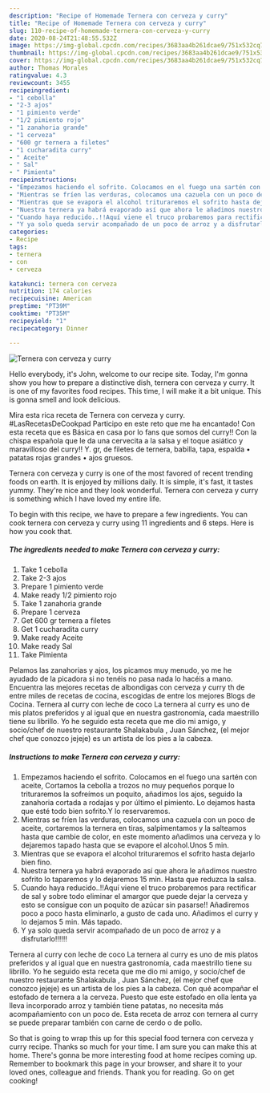 ```yaml
---
description: "Recipe of Homemade Ternera con cerveza y curry"
title: "Recipe of Homemade Ternera con cerveza y curry"
slug: 110-recipe-of-homemade-ternera-con-cerveza-y-curry
date: 2020-08-24T21:48:55.532Z
image: https://img-global.cpcdn.com/recipes/3683aa4b261dcae9/751x532cq70/ternera-con-cerveza-y-curry-foto-principal.jpg
thumbnail: https://img-global.cpcdn.com/recipes/3683aa4b261dcae9/751x532cq70/ternera-con-cerveza-y-curry-foto-principal.jpg
cover: https://img-global.cpcdn.com/recipes/3683aa4b261dcae9/751x532cq70/ternera-con-cerveza-y-curry-foto-principal.jpg
author: Thomas Morales
ratingvalue: 4.3
reviewcount: 3455
recipeingredient:
- "1 cebolla"
- "2-3 ajos"
- "1 pimiento verde"
- "1/2 pimiento rojo"
- "1 zanahoria grande"
- "1 cerveza"
- "600 gr ternera a filetes"
- "1 cucharadita curry"
- " Aceite"
- " Sal"
- " Pimienta"
recipeinstructions:
- "Empezamos haciendo el sofrito. Colocamos en el fuego una sartén con aceite, Cortamos la cebolla a trozos no muy pequeños porque lo trituraremos la sofreímos un poquito, añadimos los ajos, seguido la zanahoria cortada a rodajas y por último el pimiento. Lo dejamos hasta que esté todo bien sofrito.Y lo reservaremos."
- "Mientras se fríen las verduras, colocamos una cazuela con un poco de aceite, cortaremos la ternera en tiras, salpimentamos y la salteamos hasta que cambie de color, en este momento añadimos una cerveza y lo dejaremos tapado hasta que se evapore el alcohol.Unos 5 min."
- "Mientras que se evapora el alcohol trituraremos el sofrito hasta dejarlo bien fino."
- "Nuestra ternera ya habrá evaporado así que ahora le añadimos nuestro sofrito lo taparemos y lo dejaremos 15 min. Hasta que reduzca la salsa."
- "Cuando haya reducido..!!Aquí viene el truco probaremos para rectificar de sal y sobre todo eliminar el amargor que puede dejar la cerveza y esto se consigue con un poquito de azúcar sin pasarse!! Añadiremos poco a poco hasta eliminarlo, a gusto de cada uno. Añadimos el curry y lo dejamos 5 min. Más tapado."
- "Y ya solo queda servir acompañado de un poco de arroz y a disfrutarlo!!!!!!"
categories:
- Recipe
tags:
- ternera
- con
- cerveza

katakunci: ternera con cerveza 
nutrition: 174 calories
recipecuisine: American
preptime: "PT39M"
cooktime: "PT35M"
recipeyield: "1"
recipecategory: Dinner

---
```



![Ternera con cerveza y curry](https://img-global.cpcdn.com/recipes/3683aa4b261dcae9/751x532cq70/ternera-con-cerveza-y-curry-foto-principal.jpg)

Hello everybody, it's John, welcome to our recipe site. Today, I'm gonna show you how to prepare a distinctive dish, ternera con cerveza y curry. It is one of my favorites food recipes. This time, I will make it a bit unique. This is gonna smell and look delicious.

Mira esta rica receta de Ternera con cerveza y curry. #LasRecetasDeCookpad Participo en este reto que me ha encantado! Con esta receta que es Básica en casa por lo fans que somos del curry!! Con la chispa española que le da una cervecita a la salsa y el toque asiático y maravilloso del curry!! Y. gr, de filetes de ternera, babilla, tapa, espalda • patatas rojas grandes • ajos gruesos.

Ternera con cerveza y curry is one of the most favored of recent trending foods on earth. It is enjoyed by millions daily. It is simple, it's fast, it tastes yummy. They're nice and they look wonderful. Ternera con cerveza y curry is something which I have loved my entire life.


To begin with this recipe, we have to prepare a few ingredients. You can cook ternera con cerveza y curry using 11 ingredients and 6 steps. Here is how you cook that.

<!--inarticleads1-->

##### The ingredients needed to make Ternera con cerveza y curry:

1. Take 1 cebolla
1. Take 2-3 ajos
1. Prepare 1 pimiento verde
1. Make ready 1/2 pimiento rojo
1. Take 1 zanahoria grande
1. Prepare 1 cerveza
1. Get 600 gr ternera a filetes
1. Get 1 cucharadita curry
1. Make ready  Aceite
1. Make ready  Sal
1. Take  Pimienta


Pelamos las zanahorias y ajos, los picamos muy menudo, yo me he ayudado de la picadora si no tenéis no pasa nada lo hacéis a mano. Encuentra las mejores recetas de albondigas con cerveza y curry th de entre miles de recetas de cocina, escogidas de entre los mejores Blogs de Cocina. Ternera al curry con leche de coco La ternera al curry es uno de mis platos preferidos y al igual que en nuestra gastronomía, cada maestrillo tiene su librillo. Yo he seguido esta receta que me dio mi amigo, y socio/chef de nuestro restaurante Shalakabula , Juan Sánchez, (el mejor chef que conozco jejeje) es un artista de los pies a la cabeza. 

<!--inarticleads2-->

##### Instructions to make Ternera con cerveza y curry:

1. Empezamos haciendo el sofrito. Colocamos en el fuego una sartén con aceite, Cortamos la cebolla a trozos no muy pequeños porque lo trituraremos la sofreímos un poquito, añadimos los ajos, seguido la zanahoria cortada a rodajas y por último el pimiento. Lo dejamos hasta que esté todo bien sofrito.Y lo reservaremos.
1. Mientras se fríen las verduras, colocamos una cazuela con un poco de aceite, cortaremos la ternera en tiras, salpimentamos y la salteamos hasta que cambie de color, en este momento añadimos una cerveza y lo dejaremos tapado hasta que se evapore el alcohol.Unos 5 min.
1. Mientras que se evapora el alcohol trituraremos el sofrito hasta dejarlo bien fino.
1. Nuestra ternera ya habrá evaporado así que ahora le añadimos nuestro sofrito lo taparemos y lo dejaremos 15 min. Hasta que reduzca la salsa.
1. Cuando haya reducido..!!Aquí viene el truco probaremos para rectificar de sal y sobre todo eliminar el amargor que puede dejar la cerveza y esto se consigue con un poquito de azúcar sin pasarse!! Añadiremos poco a poco hasta eliminarlo, a gusto de cada uno. Añadimos el curry y lo dejamos 5 min. Más tapado.
1. Y ya solo queda servir acompañado de un poco de arroz y a disfrutarlo!!!!!!


Ternera al curry con leche de coco La ternera al curry es uno de mis platos preferidos y al igual que en nuestra gastronomía, cada maestrillo tiene su librillo. Yo he seguido esta receta que me dio mi amigo, y socio/chef de nuestro restaurante Shalakabula , Juan Sánchez, (el mejor chef que conozco jejeje) es un artista de los pies a la cabeza. Con qué acompañar el estofado de ternera a la cerveza. Puesto que este estofado en olla lenta ya lleva incorporado arroz y también tiene patatas, no necesita más acompañamiento con un poco de. Esta receta de arroz con ternera al curry se puede preparar también con carne de cerdo o de pollo. 

So that is going to wrap this up for this special food ternera con cerveza y curry recipe. Thanks so much for your time. I am sure you can make this at home. There's gonna be more interesting food at home recipes coming up. Remember to bookmark this page in your browser, and share it to your loved ones, colleague and friends. Thank you for reading. Go on get cooking!
